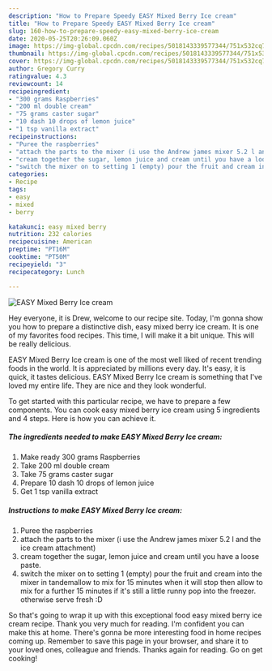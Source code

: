 ```yaml
---
description: "How to Prepare Speedy EASY Mixed Berry Ice cream"
title: "How to Prepare Speedy EASY Mixed Berry Ice cream"
slug: 160-how-to-prepare-speedy-easy-mixed-berry-ice-cream
date: 2020-05-25T20:26:09.060Z
image: https://img-global.cpcdn.com/recipes/5018143339577344/751x532cq70/easy-mixed-berry-ice-cream-recipe-main-photo.jpg
thumbnail: https://img-global.cpcdn.com/recipes/5018143339577344/751x532cq70/easy-mixed-berry-ice-cream-recipe-main-photo.jpg
cover: https://img-global.cpcdn.com/recipes/5018143339577344/751x532cq70/easy-mixed-berry-ice-cream-recipe-main-photo.jpg
author: Gregory Curry
ratingvalue: 4.3
reviewcount: 14
recipeingredient:
- "300 grams Raspberries"
- "200 ml double cream"
- "75 grams caster sugar"
- "10 dash 10 drops of lemon juice"
- "1 tsp vanilla extract"
recipeinstructions:
- "Puree the raspberries"
- "attach the parts to the mixer (i use the Andrew james mixer 5.2 l and the ice cream attachment)"
- "cream together the sugar, lemon juice and cream until you have a loose paste."
- "switch the mixer on to setting 1 (empty) pour the fruit and cream into the mixer in tandemallow to mix for 15 minutes when it will stop then allow to mix for a further 15 minutes if it&#39;s still a little runny pop into the freezer. otherwise serve fresh :D"
categories:
- Recipe
tags:
- easy
- mixed
- berry

katakunci: easy mixed berry 
nutrition: 232 calories
recipecuisine: American
preptime: "PT16M"
cooktime: "PT50M"
recipeyield: "3"
recipecategory: Lunch

---
```



![EASY Mixed Berry Ice cream](https://img-global.cpcdn.com/recipes/5018143339577344/751x532cq70/easy-mixed-berry-ice-cream-recipe-main-photo.jpg)

Hey everyone, it is Drew, welcome to our recipe site. Today, I'm gonna show you how to prepare a distinctive dish, easy mixed berry ice cream. It is one of my favorites food recipes. This time, I will make it a bit unique. This will be really delicious.

EASY Mixed Berry Ice cream is one of the most well liked of recent trending foods in the world. It is appreciated by millions every day. It's easy, it is quick, it tastes delicious. EASY Mixed Berry Ice cream is something that I've loved my entire life. They are nice and they look wonderful.




To get started with this particular recipe, we have to prepare a few components. You can cook easy mixed berry ice cream using 5 ingredients and 4 steps. Here is how you can achieve it.

##### The ingredients needed to make EASY Mixed Berry Ice cream:

1. Make ready 300 grams Raspberries
1. Take 200 ml double cream
1. Take 75 grams caster sugar
1. Prepare 10 dash 10 drops of lemon juice
1. Get 1 tsp vanilla extract




##### Instructions to make EASY Mixed Berry Ice cream:

1. Puree the raspberries
1. attach the parts to the mixer (i use the Andrew james mixer 5.2 l and the ice cream attachment)
1. cream together the sugar, lemon juice and cream until you have a loose paste.
1. switch the mixer on to setting 1 (empty) pour the fruit and cream into the mixer in tandemallow to mix for 15 minutes when it will stop then allow to mix for a further 15 minutes if it&#39;s still a little runny pop into the freezer. otherwise serve fresh :D




So that's going to wrap it up with this exceptional food easy mixed berry ice cream recipe. Thank you very much for reading. I'm confident you can make this at home. There's gonna be more interesting food in home recipes coming up. Remember to save this page in your browser, and share it to your loved ones, colleague and friends. Thanks again for reading. Go on get cooking!
